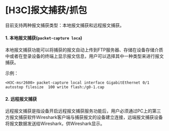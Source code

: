 # \[H3C]报文捕获/抓包

目前支持两种报文捕获类型：本地报文捕获和远程报文捕获。

#### 1. 本地报文捕获(`packet-capture loca`)

本地报文捕获功能可以将捕获的报文自动上传到FTP服务器、存储在设备存储介质中或者在登录设备的终端上显示报文信息，用户可以选择其中一种类型来进行报文捕获。

示例：

```纯文本
<H3C-msr2600> packet-capture local interface GigabitEthernet 0/1 autostop filesize  100 write flash:/g0-1.cap
```

#### 2. 远程报文捕获

远程报文捕获是指设备开启远程报文捕获服务功能后，用户必须通过PC上的第三方报文捕获软件Wireshark客户端与捕获报文的设备建立连接，远端报文捕获设备将报文数据发送给Wireshark，供Wireshark显示。




